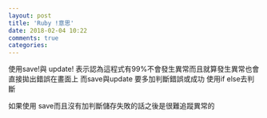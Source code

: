 ```yaml
---
layout: post
title: 'Ruby !意思'
date: 2018-02-04 10:22
comments: true
categories: 
---
```

使用save!與 update! 表示認為這程式有99%不會發生異常而且就算發生異常也會直接拋出錯誤在畫面上
而save與update 要多加判斷錯誤或成功 使用if else去判斷

如果使用 save而且沒有加判斷儲存失敗的話之後是很難追蹤異常的